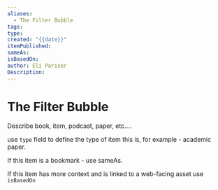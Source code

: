 ```yaml
---
aliases:
  - The Filter Bubble
tags: 
type: 
created: "{{date}}"
itemPublished: 
sameAs: 
isBasedOn: 
author: Eli Pariser
Description:
---
```

# The Filter Bubble

Describe book, item, podcast, paper, etc....

use `type` field to define the type of item this is, for example - academic paper. 

If this item is a bookmark - use sameAs.

If this item has more context and is linked to a web-facing asset use `isBasedOn`